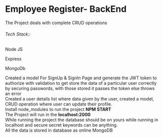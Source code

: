 <h1>Employee Register- BackEnd</h1>
<div>The Project deals with complete CRUD operations</div>
<h6>Tech Stack::</h6>
<p>Node JS</p>
<p>Express</p>
<p>MongoDb</p>
<div>Created a model For SignUp & SignIn Page and generate the JWT token to authorize with validation to get store the data of a particular user correctly by securing passwords, with those stored it passes the token else throws an error</div>
<div>Created a user details list where data given by the user, created a model, CRUD operation where user can update their profile.</div>
<div>Install node_modules to run the project <strong>NPM START</strong></div>
<div>The Project will run in the <strong>localhost:2000</strong></div>
<div>While running the project the database should be on yours while running in localhost and secure secret keywords can be anything.</div>
<div>All the data is stored in database as online MongoDB</div>

<!-- <p></p> -->

